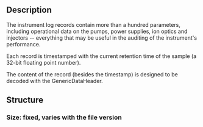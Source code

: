 ## Description ##

The instrument log records contain more than a hundred parameters, including operational data on the pumps, power supplies, ion optics and injectors -- everything that may be useful in the auditing of the instrument's performance.

Each record is timestamped with the current retention time of the sample (a 32-bit floating point number).

The content of the record (besides the timestamp) is designed to be decoded with the GenericDataHeader.

## Structure ##
### Size: fixed, varies with the file version ###